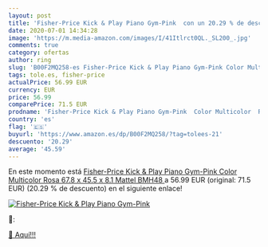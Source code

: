 ```yaml
---
layout: post
title: 'Fisher-Price Kick & Play Piano Gym-Pink  con un 20.29 % de descuento'
date: 2020-07-01 14:34:28
image: 'https://m.media-amazon.com/images/I/41Itlrct0QL._SL200_.jpg'
comments: true
category: ofertas
author: ring
slug: 'B00F2MQ258-es Fisher-Price Kick & Play Piano Gym-Pink Color Multicolor...'
tags: tole.es, fisher-price
actualPrice: 56.99 EUR
currency: EUR
price: 56.99
comparePrice: 71.5 EUR
prodname: 'Fisher-Price Kick & Play Piano Gym-Pink  Color Multicolor  Rosa   67.8 x 45.5 x 8.1  Mattel BMH48 '
country: 'es'
flag: '🇪🇸'
buyurl: 'https://www.amazon.es/dp/B00F2MQ258/?tag=tolees-21'
descuento: '20.29'
average: '45.59'
---
```


En este momento está [Fisher-Price Kick & Play Piano Gym-Pink  Color Multicolor  Rosa   67.8 x 45.5 x 8.1  Mattel BMH48 ](https://www.amazon.es/dp/B00F2MQ258/?tag=tolees-21) a 56.99 EUR (original: 71.5 EUR) (20.29 %  de descuento) en el siguiente enlace!

[![Fisher-Price Kick & Play Piano Gym-Pink ](https://m.media-amazon.com/images/I/41Itlrct0QL._SL200_.jpg)](https://www.amazon.es/dp/B00F2MQ258/?tag=tolees-21)

🔎:


[🛒 Aquí!!!](https://www.amazon.es/dp/B00F2MQ258/?tag=tolees-21)
